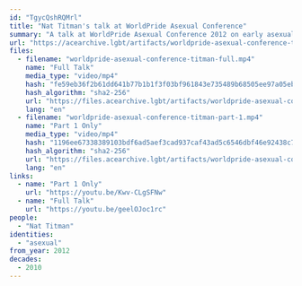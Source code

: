 ```yaml
---
id: "TgycQshRQMrl"
title: "Nat Titman's talk at WorldPride Asexual Conference"
summary: "A talk at WorldPride Asexual Conference 2012 on early asexual history"
url: "https://acearchive.lgbt/artifacts/worldpride-asexual-conference-titman-talk"
files:
  - filename: "worldpride-asexual-conference-titman-full.mp4"
    name: "Full Talk"
    media_type: "video/mp4"
    hash: "fe59eb36f2b61dd641b77b1b1f3f03bf961843e735489b68505ee97a05ebf6a0"
    hash_algorithm: "sha2-256"
    url: "https://files.acearchive.lgbt/artifacts/worldpride-asexual-conference-titman-talk/worldpride-asexual-conference-titman-full.mp4"
    lang: "en"
  - filename: "worldpride-asexual-conference-titman-part-1.mp4"
    name: "Part 1 Only"
    media_type: "video/mp4"
    hash: "1196ee67338389103bdf6ad5aef3cad937caf43ad5c6546dbf46e92438c79966"
    hash_algorithm: "sha2-256"
    url: "https://files.acearchive.lgbt/artifacts/worldpride-asexual-conference-titman-talk/worldpride-asexual-conference-titman-part-1.mp4"
    lang: "en"
links:
  - name: "Part 1 Only"
    url: "https://youtu.be/Kwv-CLgSFNw"
  - name: "Full Talk"
    url: "https://youtu.be/geelOJoc1rc"
people:
  - "Nat Titman"
identities:
  - "asexual"
from_year: 2012
decades:
  - 2010
---
```


